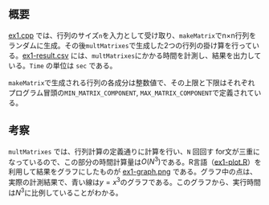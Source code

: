 ## 概要

[ex1.cpp](./ex1.cpp) では、行列のサイズ`n`を入力として受け取り、`makeMatrix`でn×n行列をランダムに生成。その後`multMatrixes`で生成した2つの行列の掛け算を行っている。[ex1-result.csv](./ex1-result.csv) には、`multMatrixes`にかかる時間を計測し、結果を出力している。`Time` の単位は `sec` である。

`makeMatrix`で生成される行列の各成分は整数値で、その上限と下限はそれぞれプログラム冒頭の`MIN_MATRIX_COMPONENT`, `MAX_MATRIX_COMPONENT`で定義されている。

## 考察

`multMatrixes` では、行列計算の定義通りに計算を行い、`N` 回回す for文が三重になっているので、この部分の時間計算量は$O(N^3)$である。R言語（[ex1-plot.R](./ex1-plot.R)）を利用して結果をグラフにしたものが [ex1-graph.png](./ex1-graph.png) である。グラフ中の点は、実際の計測結果で、青い線は$y=x^3$のグラフである。このグラフから、実行時間は$N^3$に比例していることがわかる。

